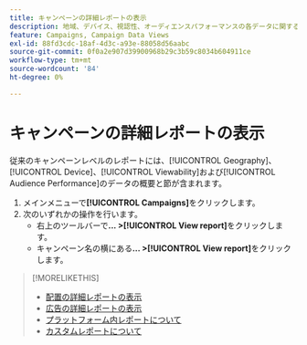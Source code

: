 ```yaml
---
title: キャンペーンの詳細レポートの表示
description: 地域、デバイス、視認性、オーディエンスパフォーマンスの各データに関するセクションを含む、キャンペーンレベルのレポートを開く方法を説明します。
feature: Campaigns, Campaign Data Views
exl-id: 88fd3cdc-18af-4d3c-a93e-88058d56aabc
source-git-commit: 0f0a2e907d39900968b29c3b59c8034b604911ce
workflow-type: tm+mt
source-wordcount: '84'
ht-degree: 0%

---
```


# キャンペーンの詳細レポートの表示

従来のキャンペーンレベルのレポートには、[!UICONTROL Geography]、[!UICONTROL Device]、[!UICONTROL Viewability]および[!UICONTROL Audience Performance]のデータの概要と節が含まれます。

1. メインメニューで&#x200B;**[!UICONTROL Campaigns]**&#x200B;をクリックします。
1. 次のいずれかの操作を行います。
   * 右上のツールバーで&#x200B;**... >[!UICONTROL View report]**&#x200B;をクリックします。
   * キャンペーン名の横にある&#x200B;**... >[!UICONTROL View report]**&#x200B;をクリックします。

>[!MORELIKETHIS]
>
>* [配置の詳細レポートの表示](/help/dsp/campaign-management/placements/placement-view-report.md)
>* [広告の詳細レポートの表示](/help/dsp/campaign-management/ads/ad-view-report.md)
>* [プラットフォーム内レポートについて](/help/dsp/campaign-management/reports/campaign-reports-about.md)
>* [カスタムレポートについて](/help/dsp/reports/report-about.md)

